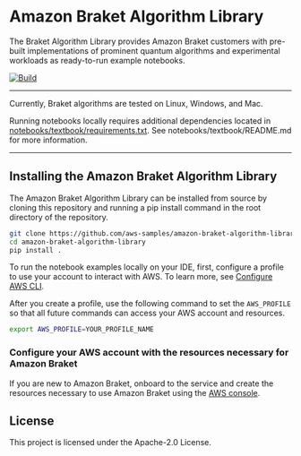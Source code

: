 # Amazon Braket Algorithm Library
The Braket Algorithm Library provides Amazon Braket customers with pre-built implementations of prominent quantum algorithms and experimental workloads as ready-to-run example notebooks.

[![Build](https://github.com/aws-samples/amazon-braket-algorithm-library/actions/workflows/python-package.yml/badge.svg?branch=main)](https://github.com/aws-samples/amazon-braket-algorithm-library/actions/workflows/python-package.yml)

---
Currently, Braket algorithms are tested on Linux, Windows, and Mac.

Running notebooks locally requires additional dependencies located in [notebooks/textbook/requirements.txt](https://github.com/aws-samples/amazon-braket-algorithm-library/blob/main/notebooks/textbook/requirements.txt). See notebooks/textbook/README.md for more information.

---
## <a name="install">Installing the Amazon Braket Algorithm Library</a>
The Amazon Braket Algorithm Library can be installed from source by cloning this repository and running a pip install command in the root directory of the repository.

```bash
git clone https://github.com/aws-samples/amazon-braket-algorithm-library.git
cd amazon-braket-algorithm-library
pip install .
```

To run the notebook examples locally on your IDE, first, configure a profile to use your account to interact with AWS. To learn more, see [Configure AWS CLI](https://docs.aws.amazon.com/cli/latest/userguide/cli-chap-configure.html).

After you create a profile, use the following command to set the `AWS_PROFILE` so that all future commands can access your AWS account and resources.

```bash
export AWS_PROFILE=YOUR_PROFILE_NAME
```

### Configure your AWS account with the resources necessary for Amazon Braket
If you are new to Amazon Braket, onboard to the service and create the resources necessary to use Amazon Braket using the [AWS console](https://console.aws.amazon.com/braket/home ).



## License
This project is licensed under the Apache-2.0 License.
